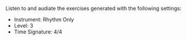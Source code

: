 Listen to and audiate the exercises generated with the following settings:

- Instrument: Rhythm Only
- Level: 3
- Time Signature: 4/4